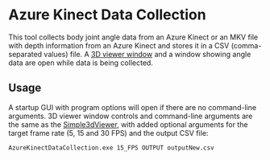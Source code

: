 # Azure Kinect Data Collection

This tool collects body joint angle data from an Azure Kinect or an MKV file with depth information from an Azure Kinect and stores it in a CSV (comma-separated values) file. A [3D viewer window](https://github.com/microsoft/Azure-Kinect-Samples/tree/master/body-tracking-samples/simple_3d_viewer) and a window showing angle data are open while data is being collected.

## Usage

A startup GUI with program options will open if there are no command-line arguments. 3D viewer window controls and command-line arguments are the same as the [Simple3dViewer](https://github.com/microsoft/Azure-Kinect-Samples/blob/master/body-tracking-samples/simple_3d_viewer/README.md#usage-info), with added optional arguments for the target frame rate (5, 15 and 30 FPS) and the output CSV file:

    AzureKinectDataCollection.exe 15_FPS OUTPUT outputNew.csv